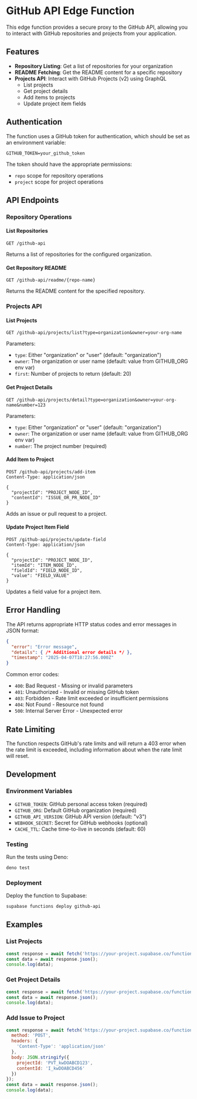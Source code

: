 # GitHub API Edge Function

This edge function provides a secure proxy to the GitHub API, allowing you to interact with GitHub repositories and projects from your application.

## Features

- **Repository Listing**: Get a list of repositories for your organization
- **README Fetching**: Get the README content for a specific repository
- **Projects API**: Interact with GitHub Projects (v2) using GraphQL
  - List projects
  - Get project details
  - Add items to projects
  - Update project item fields

## Authentication

The function uses a GitHub token for authentication, which should be set as an environment variable:

```
GITHUB_TOKEN=your_github_token
```

The token should have the appropriate permissions:
- `repo` scope for repository operations
- `project` scope for project operations

## API Endpoints

### Repository Operations

#### List Repositories

```
GET /github-api
```

Returns a list of repositories for the configured organization.

#### Get Repository README

```
GET /github-api/readme/{repo-name}
```

Returns the README content for the specified repository.

### Projects API

#### List Projects

```
GET /github-api/projects/list?type=organization&owner=your-org-name
```

Parameters:
- `type`: Either "organization" or "user" (default: "organization")
- `owner`: The organization or user name (default: value from GITHUB_ORG env var)
- `first`: Number of projects to return (default: 20)

#### Get Project Details

```
GET /github-api/projects/detail?type=organization&owner=your-org-name&number=123
```

Parameters:
- `type`: Either "organization" or "user" (default: "organization")
- `owner`: The organization or user name (default: value from GITHUB_ORG env var)
- `number`: The project number (required)

#### Add Item to Project

```
POST /github-api/projects/add-item
Content-Type: application/json

{
  "projectId": "PROJECT_NODE_ID",
  "contentId": "ISSUE_OR_PR_NODE_ID"
}
```

Adds an issue or pull request to a project.

#### Update Project Item Field

```
POST /github-api/projects/update-field
Content-Type: application/json

{
  "projectId": "PROJECT_NODE_ID",
  "itemId": "ITEM_NODE_ID",
  "fieldId": "FIELD_NODE_ID",
  "value": "FIELD_VALUE"
}
```

Updates a field value for a project item.

## Error Handling

The API returns appropriate HTTP status codes and error messages in JSON format:

```json
{
  "error": "Error message",
  "details": { /* Additional error details */ },
  "timestamp": "2025-04-07T18:27:56.000Z"
}
```

Common error codes:
- `400`: Bad Request - Missing or invalid parameters
- `401`: Unauthorized - Invalid or missing GitHub token
- `403`: Forbidden - Rate limit exceeded or insufficient permissions
- `404`: Not Found - Resource not found
- `500`: Internal Server Error - Unexpected error

## Rate Limiting

The function respects GitHub's rate limits and will return a 403 error when the rate limit is exceeded, including information about when the rate limit will reset.

## Development

### Environment Variables

- `GITHUB_TOKEN`: GitHub personal access token (required)
- `GITHUB_ORG`: Default GitHub organization (required)
- `GITHUB_API_VERSION`: GitHub API version (default: "v3")
- `WEBHOOK_SECRET`: Secret for GitHub webhooks (optional)
- `CACHE_TTL`: Cache time-to-live in seconds (default: 60)

### Testing

Run the tests using Deno:

```bash
deno test
```

### Deployment

Deploy the function to Supabase:

```bash
supabase functions deploy github-api
```

## Examples

### List Projects

```javascript
const response = await fetch('https://your-project.supabase.co/functions/v1/github-api/projects/list');
const data = await response.json();
console.log(data);
```

### Get Project Details

```javascript
const response = await fetch('https://your-project.supabase.co/functions/v1/github-api/projects/detail?number=1');
const data = await response.json();
console.log(data);
```

### Add Issue to Project

```javascript
const response = await fetch('https://your-project.supabase.co/functions/v1/github-api/projects/add-item', {
  method: 'POST',
  headers: {
    'Content-Type': 'application/json'
  },
  body: JSON.stringify({
    projectId: 'PVT_kwDOABCD123',
    contentId: 'I_kwDOABCD456'
  })
});
const data = await response.json();
console.log(data);